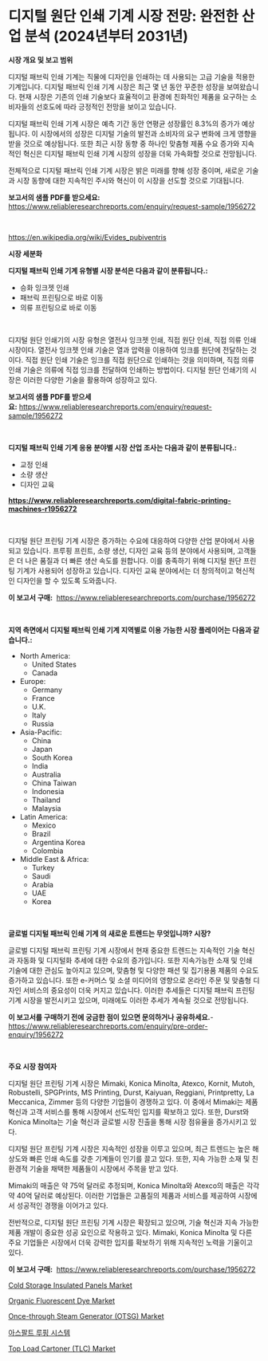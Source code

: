 <p><h1>디지털 원단 인쇄 기계 시장 전망: 완전한 산업 분석 (2024년부터 2031년)</h1></p><p><strong>시장 개요 및 보고 범위</strong></p>
<p><p>디지털 패브릭 인쇄 기계는 직물에 디자인을 인쇄하는 데 사용되는 고급 기술을 적용한 기계입니다. 디지털 패브릭 인쇄 기계 시장은 최근 몇 년 동안 꾸준한 성장을 보여왔습니다. 현재 시장은 기존의 인쇄 기술보다 효율적이고 환경에 친화적인 제품을 요구하는 소비자들의 선호도에 따라 긍정적인 전망을 보이고 있습니다.</p><p>디지털 패브릭 인쇄 기계 시장은 예측 기간 동안 연평균 성장률인 8.3%의 증가가 예상됩니다. 이 시장에서의 성장은 디지털 기술의 발전과 소비자의 요구 변화에 크게 영향을 받을 것으로 예상됩니다. 또한 최근 시장 동향 중 하나인 맞춤형 제품 수요 증가와 지속적인 혁신은 디지털 패브릭 인쇄 기계 시장의 성장을 더욱 가속화할 것으로 전망됩니다.</p><p>전체적으로 디지털 패브릭 인쇄 기계 시장은 밝은 미래를 향해 성장 중이며, 새로운 기술과 시장 동향에 대한 지속적인 주시와 혁신이 이 시장을 선도할 것으로 기대됩니다.</p></p>
<p><strong>보고서의 샘플 PDF를 받으세요:</strong> <a href="https://www.reliableresearchreports.com/enquiry/request-sample/1956272">https://www.reliableresearchreports.com/enquiry/request-sample/1956272</a></p>
<p>&nbsp;</p>
<p><a href="https://en.wikipedia.org/wiki/Evides_pubiventris">https://en.wikipedia.org/wiki/Evides_pubiventris</a></p>
<p><strong>시장 세분화</strong></p>
<p><strong>디지털 패브릭 인쇄 기계 유형별 시장 분석은 다음과 같이 분류됩니다.:</strong></p>
<p><ul><li>승화 잉크젯 인쇄</li><li>패브릭 프린팅으로 바로 이동</li><li>의류 프린팅으로 바로 이동</li></ul></p>
<p>&nbsp;</p>
<p><p>디지털 원단 인쇄기의 시장 유형은 열전사 잉크젯 인쇄, 직접 원단 인쇄, 직접 의류 인쇄 시장이다. 열전사 잉크젯 인쇄 기술은 열과 압력을 이용하여 잉크를 원단에 전달하는 것이다. 직접 원단 인쇄 기술은 잉크를 직접 원단으로 인쇄하는 것을 의미하며, 직접 의류 인쇄 기술은 의류에 직접 잉크를 전달하여 인쇄하는 방법이다. 디지털 원단 인쇄기의 시장은 이러한 다양한 기술을 활용하여 성장하고 있다.</p></p>
<p><strong>보고서의 샘플 PDF를 받으세요:</strong>&nbsp;<a href="https://www.reliableresearchreports.com/enquiry/request-sample/1956272">https://www.reliableresearchreports.com/enquiry/request-sample/1956272</a></p>
<p>&nbsp;</p>
<p><strong> 디지털 패브릭 인쇄 기계 응용 분야별 시장 산업 조사는 다음과 같이 분류됩니다.:</strong></p>
<p><ul><li>교정 인쇄</li><li>소량 생산</li><li>디자인 교육</li></ul></p>
<p><strong><a href="https://www.reliableresearchreports.com/digital-fabric-printing-machines-r1956272">https://www.reliableresearchreports.com/digital-fabric-printing-machines-r1956272</a></strong></p>
<p>&nbsp;</p>
<p><p>디지털 원단 프린팅 기계 시장은 증가하는 수요에 대응하여 다양한 산업 분야에서 사용되고 있습니다. 프루핑 프린트, 소량 생산, 디자인 교육 등의 분야에서 사용되며, 고객들은 더 나은 품질과 더 빠른 생산 속도를 원합니다. 이를 충족하기 위해 디지털 원단 프린팅 기계가 사용되어 성장하고 있습니다. 디자인 교육 분야에서는 더 창의적이고 혁신적인 디자인을 할 수 있도록 도와줍니다.</p></p>
<p><strong>이 보고서 구매:</strong>&nbsp; <a href="https://www.reliableresearchreports.com/purchase/1956272">https://www.reliableresearchreports.com/purchase/1956272</a></p>
<p>&nbsp;</p>
<p><strong>지역 측면에서 디지털 패브릭 인쇄 기계 지역별로 이용 가능한 시장 플레이어는 다음과 같습니다.:</strong></p>
<p><ul>
    <li>
        North America:
        <ul>
            <li>United States</li>
            <li>Canada</li>
        </ul>
    </li>
    <li>
        Europe:
        <ul>
            <li>Germany</li>
            <li>France</li>
            <li>U.K.</li>
            <li>Italy</li>
            <li>Russia</li>
        </ul>
    </li>
    <li>
        Asia-Pacific:
        <ul>
            <li>China</li>
            <li>Japan</li>
            <li>South Korea</li>
            <li>India</li>
            <li>Australia</li>
            <li>China Taiwan</li>
            <li>Indonesia</li>
            <li>Thailand</li>
            <li>Malaysia</li>
        </ul>
    </li>
    <li>
        Latin America:
        <ul>
            <li>Mexico</li>
            <li>Brazil</li>
            <li>Argentina Korea</li>
            <li>Colombia</li>
        </ul>
    </li>
    <li>
        Middle East & Africa:
        <ul>
            <li>Turkey</li>
            <li>Saudi</li>
            <li>Arabia</li>
            <li>UAE</li>
            <li>Korea</li>
        </ul>
    </li>
    </ul></p>
<p>&nbsp;</p>
<p><strong>글로벌 디지털 패브릭 인쇄 기계 의 새로운 트렌드는 무엇입니까? 시장?</strong></p>
<p><p>글로벌 디지털 패브릭 프린팅 기계 시장에서 현재 중요한 트렌드는 지속적인 기술 혁신과 자동화 및 디지털화 추세에 대한 수요의 증가입니다. 또한 지속가능한 소재 및 인쇄 기술에 대한 관심도 높아지고 있으며, 맞춤형 및 다양한 패션 및 집기용품 제품의 수요도 증가하고 있습니다. 또한 e-커머스 및 소셜 미디어의 영향으로 온라인 주문 및 맞춤형 디자인 서비스의 중요성이 더욱 커지고 있습니다. 이러한 추세들은 디지털 패브릭 프린팅 기계 시장을 발전시키고 있으며, 미래에도 이러한 추세가 계속될 것으로 전망됩니다.</p></p>
<p><strong>이 보고서를 구매하기 전에 궁금한 점이 있으면 문의하거나 공유하세요.</strong>- <a href="https://www.reliableresearchreports.com/enquiry/pre-order-enquiry/1956272">https://www.reliableresearchreports.com/enquiry/pre-order-enquiry/1956272</a></p>
<p>&nbsp;</p>
<p><strong>주요 시장 참여자</strong></p>
<p><p>디지털 원단 프린팅 기계 시장은 Mimaki, Konica Minolta, Atexco, Kornit, Mutoh, Robustelli, SPGPrints, MS Printing, Durst, Kaiyuan, Reggiani, Printpretty, La Meccanica, Zimmer 등의 다양한 기업들이 경쟁하고 있다. 이 중에서 Mimaki는 제품 혁신과 고객 서비스를 통해 시장에서 선도적인 입지를 확보하고 있다. 또한, Durst와 Konica Minolta는 기술 혁신과 글로벌 시장 진출을 통해 시장 점유율을 증가시키고 있다.</p><p>디지털 원단 프린팅 기계 시장은 지속적인 성장을 이루고 있으며, 최근 트렌드는 높은 해상도와 빠른 인쇄 속도를 갖춘 기계들이 인기를 끌고 있다. 또한, 지속 가능한 소재 및 친환경적 기술을 채택한 제품들이 시장에서 주목을 받고 있다.</p><p>Mimaki의 매출은 약 75억 달러로 추정되며, Konica Minolta와 Atexco의 매출은 각각 약 40억 달러로 예상된다. 이러한 기업들은 고품질의 제품과 서비스를 제공하여 시장에서 성공적인 경쟁을 이어가고 있다.</p><p>전반적으로, 디지털 원단 프린팅 기계 시장은 확장되고 있으며, 기술 혁신과 지속 가능한 제품 개발이 중요한 성공 요인으로 작용하고 있다. Mimaki, Konica Minolta 및 다른 주요 기업들은 시장에서 더욱 강력한 입지를 확보하기 위해 지속적인 노력을 기울이고 있다.</p></p>
<p><strong>이 보고서 구매:</strong>&nbsp;&nbsp;<a href="https://www.reliableresearchreports.com/purchase/1956272">https://www.reliableresearchreports.com/purchase/1956272</a></p>
<p><p><a href="https://www.linkedin.com/pulse/global-cold-storage-insulated-panels-market-product-type-ih74e?trackingId=bTJeLoaraa%2FityHUztD8pg%3D%3D">Cold Storage Insulated Panels Market</a></p><p><a href="https://www.linkedin.com/pulse/organic-fluorescent-dye-market-share-analysis-growth-oe42e?trackingId=1MweN4UxC0WsXAmoxZCayA%3D%3D">Organic Fluorescent Dye Market</a></p><p><a href="https://github.com/tofikabedla53/Market-Research-Report-List-1/blob/main/once-through-steam-generator-otsg-market.md">Once-through Steam Generator (OTSG) Market</a></p><p><a href="https://medium.com/@derrickmafrks96745/%EC%95%84%EC%8A%A4%ED%8C%94%ED%8A%B8-%EC%A7%80%EB%B6%95-%EC%8B%9C%EC%8A%A4%ED%85%9C-%EC%8B%9C%EC%9E%A5-%EA%B7%9C%EB%AA%A8-%EC%84%B1%EC%9E%A5-%EB%8F%99%ED%96%A5-%ED%86%B5%EA%B3%84-%EB%B0%8F-%EC%98%88%EC%B8%A1-2024-2031-6fd3add153ac">아스팔트 루핑 시스템</a></p><p><a href="https://github.com/abdulKoss1996/Market-Research-Report-List-1/blob/main/top-load-cartoner-tlc-market.md">Top Load Cartoner (TLC) Market</a></p></p>